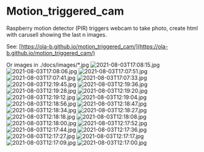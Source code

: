 # Motion_triggered_cam
Raspberry motion detector (PIR) triggers webcam to take photo, create html with carusell showing the last n images.

See: [https://ola-b.github.io/motion_triggered_cam/](https://ola-b.github.io/motion_triggered_cam/)


Or images in ./docs/images/*.jpg
![2021-08-03T17:08:15.jpg](https://github.com/Ola-B/motion_triggered_cam/blob/main/docs/images/2021-08-03T17:08:15.jpg "2021-08-03T17:08:15.jpg")
![2021-08-03T17:08:06.jpg](https://github.com/Ola-B/motion_triggered_cam/blob/main/docs/images/2021-08-03T17:08:06.jpg "2021-08-03T17:08:06.jpg")
![2021-08-03T17:07:51.jpg](https://github.com/Ola-B/motion_triggered_cam/blob/main/docs/images/2021-08-03T17:07:51.jpg "2021-08-03T17:07:51.jpg")
![2021-08-03T17:07:41.jpg](https://github.com/Ola-B/motion_triggered_cam/blob/main/docs/images/2021-08-03T17:07:41.jpg "2021-08-03T17:07:41.jpg")
![2021-08-03T17:07:33.jpg](https://github.com/Ola-B/motion_triggered_cam/blob/main/docs/images/2021-08-03T17:07:33.jpg "2021-08-03T17:07:33.jpg")
![2021-08-03T12:19:45.jpg](https://github.com/Ola-B/motion_triggered_cam/blob/main/docs/images/2021-08-03T12:19:45.jpg "2021-08-03T12:19:45.jpg")
![2021-08-03T12:19:36.jpg](https://github.com/Ola-B/motion_triggered_cam/blob/main/docs/images/2021-08-03T12:19:36.jpg "2021-08-03T12:19:36.jpg")
![2021-08-03T12:19:28.jpg](https://github.com/Ola-B/motion_triggered_cam/blob/main/docs/images/2021-08-03T12:19:28.jpg "2021-08-03T12:19:28.jpg")
![2021-08-03T12:19:20.jpg](https://github.com/Ola-B/motion_triggered_cam/blob/main/docs/images/2021-08-03T12:19:20.jpg "2021-08-03T12:19:20.jpg")
![2021-08-03T12:19:12.jpg](https://github.com/Ola-B/motion_triggered_cam/blob/main/docs/images/2021-08-03T12:19:12.jpg "2021-08-03T12:19:12.jpg")
![2021-08-03T12:19:04.jpg](https://github.com/Ola-B/motion_triggered_cam/blob/main/docs/images/2021-08-03T12:19:04.jpg "2021-08-03T12:19:04.jpg")
![2021-08-03T12:18:56.jpg](https://github.com/Ola-B/motion_triggered_cam/blob/main/docs/images/2021-08-03T12:18:56.jpg "2021-08-03T12:18:56.jpg")
![2021-08-03T12:18:47.jpg](https://github.com/Ola-B/motion_triggered_cam/blob/main/docs/images/2021-08-03T12:18:47.jpg "2021-08-03T12:18:47.jpg")
![2021-08-03T12:18:34.jpg](https://github.com/Ola-B/motion_triggered_cam/blob/main/docs/images/2021-08-03T12:18:34.jpg "2021-08-03T12:18:34.jpg")
![2021-08-03T12:18:27.jpg](https://github.com/Ola-B/motion_triggered_cam/blob/main/docs/images/2021-08-03T12:18:27.jpg "2021-08-03T12:18:27.jpg")
![2021-08-03T12:18:18.jpg](https://github.com/Ola-B/motion_triggered_cam/blob/main/docs/images/2021-08-03T12:18:18.jpg "2021-08-03T12:18:18.jpg")
![2021-08-03T12:18:08.jpg](https://github.com/Ola-B/motion_triggered_cam/blob/main/docs/images/2021-08-03T12:18:08.jpg "2021-08-03T12:18:08.jpg")
![2021-08-03T12:18:00.jpg](https://github.com/Ola-B/motion_triggered_cam/blob/main/docs/images/2021-08-03T12:18:00.jpg "2021-08-03T12:18:00.jpg")
![2021-08-03T12:17:52.jpg](https://github.com/Ola-B/motion_triggered_cam/blob/main/docs/images/2021-08-03T12:17:52.jpg "2021-08-03T12:17:52.jpg")
![2021-08-03T12:17:44.jpg](https://github.com/Ola-B/motion_triggered_cam/blob/main/docs/images/2021-08-03T12:17:44.jpg "2021-08-03T12:17:44.jpg")
![2021-08-03T12:17:36.jpg](https://github.com/Ola-B/motion_triggered_cam/blob/main/docs/images/2021-08-03T12:17:36.jpg "2021-08-03T12:17:36.jpg")
![2021-08-03T12:17:27.jpg](https://github.com/Ola-B/motion_triggered_cam/blob/main/docs/images/2021-08-03T12:17:27.jpg "2021-08-03T12:17:27.jpg")
![2021-08-03T12:17:17.jpg](https://github.com/Ola-B/motion_triggered_cam/blob/main/docs/images/2021-08-03T12:17:17.jpg "2021-08-03T12:17:17.jpg")
![2021-08-03T12:17:09.jpg](https://github.com/Ola-B/motion_triggered_cam/blob/main/docs/images/2021-08-03T12:17:09.jpg "2021-08-03T12:17:09.jpg")
![2021-08-03T12:17:00.jpg](https://github.com/Ola-B/motion_triggered_cam/blob/main/docs/images/2021-08-03T12:17:00.jpg "2021-08-03T12:17:00.jpg")
